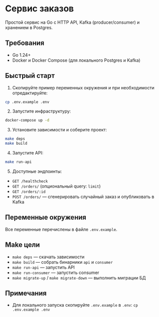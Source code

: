 # Сервис заказов

Простой сервис на Go с HTTP API, Kafka (producer/consumer) и хранением в Postgres.

## Требования
- Go 1.24+
- Docker и Docker Compose (для локального Postgres и Kafka)

## Быстрый старт

1. Скопируйте пример переменных окружения и при необходимости отредактируйте:

```bash
cp .env.example .env
```

2. Запустите инфраструктуру:

```bash
docker-compose up -d
```

3. Установите зависимости и соберите проект:

```bash
make deps
make build
```

4. Запустите API:

```bash
make run-api
```

5. Доступные эндпоинты:
- `GET /healthcheck`
- `GET /orders/` (опциональный query: `limit`)
- `GET /orders/:id`
- `POST /orders/` — сгенерировать случайный заказ и опубликовать в Kafka

## Переменные окружения
Все переменные перечислены в файле `.env.example`.

## Make цели
- `make deps` — скачать зависимости
- `make build` — собрать бинарники `api` и `consumer`
- `make run-api` — запустить API
- `make run-consumer` — запустить consumer
- `make migrate-up` / `make migrate-down` — выполнить миграции БД

## Примечания
- Для локального запуска скопируйте `.env.example` в `.env`: `cp .env.example .env`

